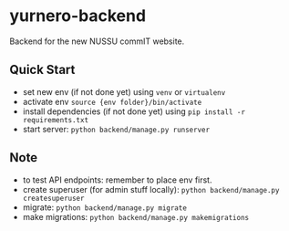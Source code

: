 # yurnero-backend
Backend for the new NUSSU commIT website.

## Quick Start
- set new env (if not done yet) using `venv` or `virtualenv`
- activate env `source {env folder}/bin/activate`
- install dependencies (if not done yet) using `pip install -r requirements.txt`
- start server: `python backend/manage.py runserver`

## Note
- to test API endpoints: remember to place env first.
- create superuser (for admin stuff locally): `python backend/manage.py createsuperuser`
- migrate: `python backend/manage.py migrate`
- make migrations: `python backend/manage.py makemigrations`
